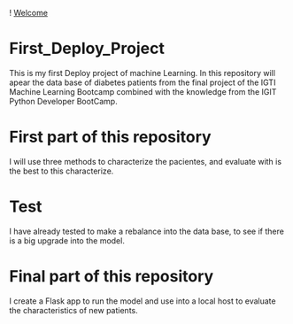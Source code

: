 
! [Welcome](/my_first_deploy.png?raw=true)

# First_Deploy_Project

This is my first Deploy project of machine Learning.
In this repository will apear the data base of diabetes patients from the final project of the IGTI Machine Learning Bootcamp  combined with the knowledge from the IGIT Python Developer BootCamp.

# First part of this repository

I will use three methods to characterize the pacientes, and evaluate with is the best to this characterize.

# Test

I have already tested to make a rebalance into the data base, to see if there is a big upgrade into the model.

# Final part of this repository

I create a Flask app to run the model and use into a local host to evaluate the characteristics of new patients.

